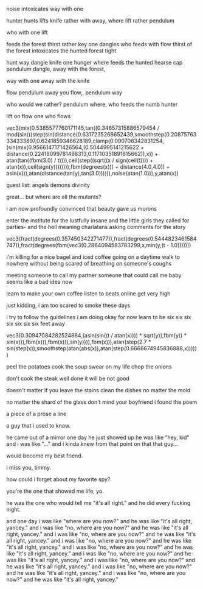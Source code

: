 noise intoxicates
way with one

hunter hunts
 lifts knife
rather with away,
where lift rather pendulum

who with one lift

feeds the forest
thirst rather key one dangles
who feeds
with flow
thirst of the forest
 intoxicates the hunted
forest tight

hunt way
dangle knife one hunger
where feeds the hunted
hearse cap pendulum dangle,
away with the forest,

way with one
away with the knife

flow pendulum
away you flow,,
pendulum way

who would we rather?
pendulum
where,
who feeds the numb hunter

lift on flow
one who flows

vec3(mix(0.5385577760171145,tan((0.34657315886579454 / mod(sin(((step(sin(distance(0.6317235268652439,smoothstep(0.20875763334333897,0.6241859346628189,clamp(0.090706342831254,(sin(mix(0.9566147171426564,(0.5044995141215622 + distance(0.22418099781498313,0.11710351891815662)),x)) + atan(tan((fbm(3.0) / t)))),ceil(step((sqrt((x / sign(ceil(t)))) + atan(x)),ceil(sign(y)))))))),fbm(degrees(x))) + distance(4.0,4.0)) + asin(x))),atan(distance(tan(y),tan(3.0)))))),noise(atan(1.0))),y,atan(x))




guest list:
angels
demons
divinity

great...
but where are all the mutants?

i am now profoundly convinced
that beauty gave us morons

enter the institute for the lustfully insane and the little  girls they called for parties- and the hell meaning charlatans asking comments for the story

vec3(fract(degrees(0.357450342271477)),fract(degrees(0.5444823461584747)),fract(degrees(fbm(vec3(0.2864094583783299,x,min(y,(t - 1.0)))))))




i'm killing for a nice bagel and iced coffee
going on a daytime walk to nowhere
without being scared
of breathing on someone's coughs

meeting someone to call my partner
someone that could call me baby
seems  like a bad idea now

learn to make your own coffee
listen to beats online
get very high

just kidding,
i am too  scared to smoke these days

i try to follow the guidelines
i am doing okay for now
learn to be six six six six six six six  feet away

vec3(0.30947084282524884,(asin(sin((t / atan(x)))) * sqrt(y)),fbm(y)) * sin(x))),fbm(x))),fbm(x))),sin(y)))),fbm(x))),atan(step(2.7 * sin(step(x)),smoothstep(atan(abs(x)),atan(step(0.6666674945836888,x))))))


peel the potatoes
cook the soup
swear on my life
chop the onions

don't cook the steak well done
it will be not good

doesn't matter if you leave the stains
clean the dishes
no matter the mold

no matter the shard of the glass
don't mind your boyfriend
i found the poem

a piece of a prose
a line

a guy that i used to know.

he came out of a mirror
one day
he just showed up
he was like "hey, kid"
and i was like "..."
and i kinda knew from that point on
that that guy...

would become my best friend.

i miss you, timmy.

how could i forget about my favorite spy?

you're the one that showed me life, yo.

he was the one who would tell me "it's all right."
and he did every fucking night.

and one day i was like "where are you now?"
and he was like "it's all right, yancey."
and i was like "no, where are you now?"
and he was like "it's all right, yancey."
and i was like "no, where are you now?"
and he was like "it's all right, yancey."
and i was like "no, where are you now?"
and he was like "it's all right, yancey."
and i was like "no, where are you now?"
and he was like "it's all right, yancey."
and i was like "no, where are you now?"
and he was like "it's all right, yancey."
and i was like "no, where are you now?"
and he was like "it's all right, yancey."
and i was like "no, where are you now?"
and he was like "it's all right, yancey."
and i was like "no, where are you now?"
and he was like "it's all right, yancey."
